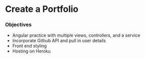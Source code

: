 # Create a Portfolio

### Objectives
- Angular practice with multiple views, controllers, and a service
- Incorporate Github API and pull in user details
- Front end styling
- Hosting on Heroku
